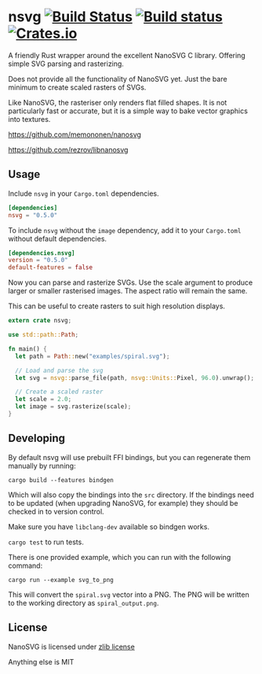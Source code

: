 # nsvg [![Build Status](https://travis-ci.org/nickbrowne/nsvg.svg?branch=master)](https://travis-ci.org/nickbrowne/nsvg) [![Build status](https://ci.appveyor.com/api/projects/status/nr4jsaibmh5i3fxw/branch/master?svg=true)](https://ci.appveyor.com/project/nickbrowne/nsvg/branch/master) [![Crates.io](https://img.shields.io/crates/v/nsvg.svg)](https://crates.io/crates/nsvg)

A friendly Rust wrapper around the excellent NanoSVG C library. Offering simple SVG parsing and rasterizing.

Does not provide all the functionality of NanoSVG yet. Just the bare minimum to create scaled rasters of SVGs.

Like NanoSVG, the rasteriser only renders flat filled shapes. It is not particularly fast or accurate, but it is a simple way to bake vector graphics into textures.

https://github.com/memononen/nanosvg

https://github.com/rezrov/libnanosvg

## Usage

Include `nsvg` in your `Cargo.toml` dependencies.

```toml
[dependencies]
nsvg = "0.5.0"
```

To include `nsvg` without the `image` dependency, add it to your `Cargo.toml` without default dependencies.

```toml
[dependencies.nsvg]
version = "0.5.0"
default-features = false
```

Now you can parse and rasterize SVGs. Use the scale argument to produce larger or smaller rasterised images. The aspect ratio will remain the same.

This can be useful to create rasters to suit high resolution displays.

```rust
extern crate nsvg;

use std::path::Path;

fn main() {
  let path = Path::new("examples/spiral.svg");

  // Load and parse the svg
  let svg = nsvg::parse_file(path, nsvg::Units::Pixel, 96.0).unwrap();

  // Create a scaled raster
  let scale = 2.0;
  let image = svg.rasterize(scale);
}

```

## Developing

By default nsvg will use prebuilt FFI bindings, but you can regenerate them manually by running:

```
cargo build --features bindgen
```

Which will also copy the bindings into the `src` directory. If the bindings need to be updated (when upgrading NanoSVG, for example) they should be checked in to version control.

Make sure you have `libclang-dev` available so bindgen works.

`cargo test` to run tests.

There is one provided example, which you can run with the following command:
```
cargo run --example svg_to_png
```

This will convert the `spiral.svg` vector into a PNG. The PNG will be written to the working directory as `spiral_output.png`.

## License

NanoSVG is licensed under [zlib license](lib/LICENSE.txt)

Anything else is MIT
